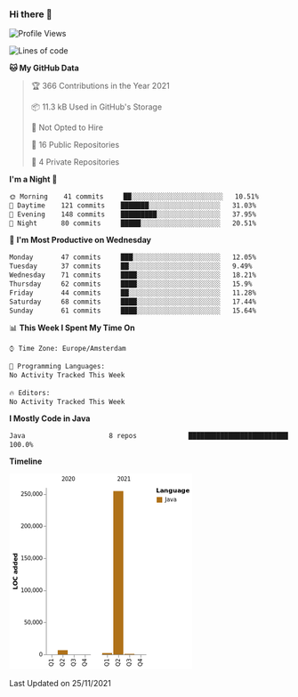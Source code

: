 ### Hi there 👋


<!--START_SECTION:waka-->
![Profile Views](http://img.shields.io/badge/Profile%20Views-0-blue)

![Lines of code](https://img.shields.io/badge/From%20Hello%20World%20I%27ve%20Written-264473%20lines%20of%20code-blue)

**🐱 My GitHub Data** 

> 🏆 366 Contributions in the Year 2021
 > 
> 📦 11.3 kB Used in GitHub's Storage 
 > 
> 🚫 Not Opted to Hire
 > 
> 📜 16 Public Repositories 
 > 
> 🔑 4 Private Repositories  
 > 
**I'm a Night 🦉** 

```text
🌞 Morning    41 commits     ██░░░░░░░░░░░░░░░░░░░░░░░   10.51% 
🌆 Daytime    121 commits    ███████░░░░░░░░░░░░░░░░░░   31.03% 
🌃 Evening    148 commits    █████████░░░░░░░░░░░░░░░░   37.95% 
🌙 Night      80 commits     █████░░░░░░░░░░░░░░░░░░░░   20.51%

```
📅 **I'm Most Productive on Wednesday** 

```text
Monday       47 commits     ███░░░░░░░░░░░░░░░░░░░░░░   12.05% 
Tuesday      37 commits     ██░░░░░░░░░░░░░░░░░░░░░░░   9.49% 
Wednesday    71 commits     ████░░░░░░░░░░░░░░░░░░░░░   18.21% 
Thursday     62 commits     ████░░░░░░░░░░░░░░░░░░░░░   15.9% 
Friday       44 commits     ██░░░░░░░░░░░░░░░░░░░░░░░   11.28% 
Saturday     68 commits     ████░░░░░░░░░░░░░░░░░░░░░   17.44% 
Sunday       61 commits     ████░░░░░░░░░░░░░░░░░░░░░   15.64%

```


📊 **This Week I Spent My Time On** 

```text
⌚︎ Time Zone: Europe/Amsterdam

💬 Programming Languages: 
No Activity Tracked This Week

🔥 Editors: 
No Activity Tracked This Week

```

**I Mostly Code in Java** 

```text
Java                     8 repos             █████████████████████████   100.0%

```


**Timeline**

![Chart not found](https://raw.githubusercontent.com/powercasgamer/powercasgamer/master/charts/bar_graph.png) 


 Last Updated on 25/11/2021
<!--END_SECTION:waka-->
